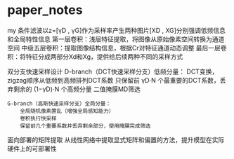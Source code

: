 # paper_notes
my 
条件滤波以z=[γD , γG]作为采样率产生两种图片[XD , XG]分别强调低频信息和全局特性信息
    第一层卷积：浅层特征提取，将图像从原始像素空间转换为通道空间
    中级五层卷积：提取图像结构信息，根据Cr对特征通道动态调整
    最后一层卷积：将特征分成两部分Xd和Xg，提供给后续两种不同的采样方式

双分支快速采样设计
    D-branch（DCT快速采样分支）低频分量： 
        DCT变换，zigzag顺序从低频到高频排列DCT系数
        只保留前 γD⋅N 个最重要的DCT系数，丢弃剩余的 (1−γD)⋅N 个高频分量
        二值掩膜MD筛选

    G-branch（高斯快速采样分支）全局分量：
        全局随机像素置乱（增强全局感知能力）
        卷积执行快采样
        保留前几个重要系数并丢弃剩余部分，使用掩膜完成筛选


面向部署的矩阵提取
    从线性网络中提取显式矩阵和偏置的方法，提升模型在实际硬件上的可部署性

